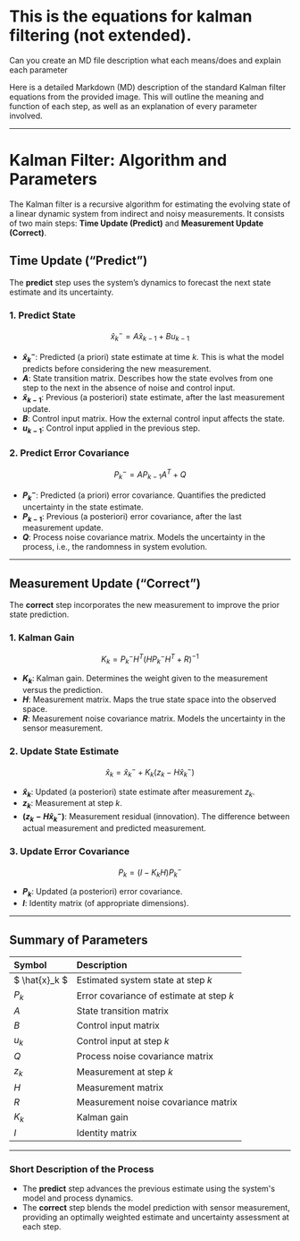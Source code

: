 # This is the equations for kalman filtering (not extended).

Can you create an MD file description what each means/does and explain each parameter

Here is a detailed Markdown (MD) description of the standard Kalman filter equations from the provided image. This will outline the meaning and function of each step, as well as an explanation of every parameter involved.

***

# Kalman Filter: Algorithm and Parameters

The Kalman filter is a recursive algorithm for estimating the evolving state of a linear dynamic system from indirect and noisy measurements. It consists of two main steps: **Time Update (Predict)** and **Measurement Update (Correct)**.

## Time Update (“Predict”)

The **predict** step uses the system’s dynamics to forecast the next state estimate and its uncertainty.

### 1. Predict State

$$
\hat{x}^-_k = A \hat{x}_{k-1} + B u_{k-1}
$$

- **$\hat{x}^-_k$**: Predicted (a priori) state estimate at time $k$. This is what the model predicts before considering the new measurement.
- **$A$**: State transition matrix. Describes how the state evolves from one step to the next in the absence of noise and control input.
- **$\hat{x}_{k-1}$**: Previous (a posteriori) state estimate, after the last measurement update.
- **$B$**: Control input matrix. How the external control input affects the state.
- **$u_{k-1}$**: Control input applied in the previous step.


### 2. Predict Error Covariance

$$
P^-_k = A P_{k-1} A^T + Q
$$

- **$P^-_k$**: Predicted (a priori) error covariance. Quantifies the predicted uncertainty in the state estimate.
- **$P_{k-1}$**: Previous (a posteriori) error covariance, after the last measurement update.
- **$Q$**: Process noise covariance matrix. Models the uncertainty in the process, i.e., the randomness in system evolution.

***

## Measurement Update (“Correct”)

The **correct** step incorporates the new measurement to improve the prior state prediction.

### 1. Kalman Gain

$$
K_k = P^-_k H^T (H P^-_k H^T + R)^{-1}
$$

- **$K_k$**: Kalman gain. Determines the weight given to the measurement versus the prediction.
- **$H$**: Measurement matrix. Maps the true state space into the observed space.
- **$R$**: Measurement noise covariance matrix. Models the uncertainty in the sensor measurement.


### 2. Update State Estimate

$$
\hat{x}_k = \hat{x}^-_k + K_k (z_k - H\hat{x}^-_k)
$$

- **$\hat{x}_k$**: Updated (a posteriori) state estimate after measurement $z_k$.
- **$z_k$**: Measurement at step $k$.
- **$(z_k - H\hat{x}^-_k)$**: Measurement residual (innovation). The difference between actual measurement and predicted measurement.


### 3. Update Error Covariance

$$
P_k = (I - K_k H) P^-_k
$$

- **$P_k$**: Updated (a posteriori) error covariance.
- **$I$**: Identity matrix (of appropriate dimensions).

***

## Summary of Parameters

| Symbol | Description |
| :-- | :-- |
| \$ \hat{x}_k \$ | Estimated system state at step $k$ |
| $P_k$ | Error covariance of estimate at step $k$ |
| $A$ | State transition matrix |
| $B$ | Control input matrix |
| $u_k$ | Control input at step $k$ |
| $Q$ | Process noise covariance matrix |
| $z_k$ | Measurement at step $k$ |
| $H$ | Measurement matrix |
| $R$ | Measurement noise covariance matrix |
| $K_k$ | Kalman gain |
| $I$ | Identity matrix |


***

### Short Description of the Process

- The **predict** step advances the previous estimate using the system's model and process dynamics.
- The **correct** step blends the model prediction with sensor measurement, providing an optimally weighted estimate and uncertainty assessment at each step.
